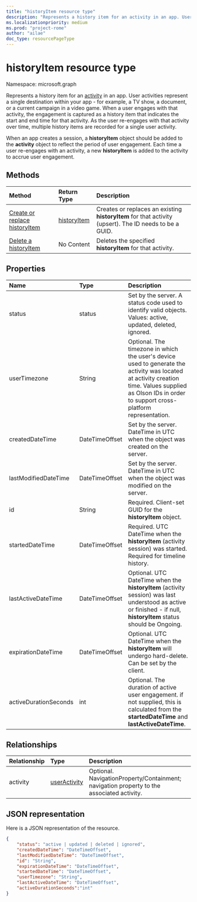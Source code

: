 ```yaml
---
title: "historyItem resource type"
description: "Represents a history item for an activity in an app. User activities represent a single destination within your app - for example, a TV show, a document, or a current campaign in a video game. When a user engages with that activity, the engagement is captured as a history item that indicates the start and end time for that activity. As the user re-engages with that activity over time, multiple history items are recorded for a single user activity."
ms.localizationpriority: medium
ms.prod: "project-rome"
author: "ailae"
doc_type: resourcePageType
---
```


# historyItem resource type

Namespace: microsoft.graph

Represents a history item for an [activity](projectrome-activity.md) in an app. User activities represent a single destination within your app - for example, a TV show, a document, or a current campaign in a video game. When a user engages with that activity, the engagement is captured as a history item that indicates the start and end time for that activity. As the user re-engages with that activity over time, multiple history items are recorded for a single user activity.

When an app creates a session, a **historyItem** object should be added to the **activity** object to reflect the period of user engagement. Each time a user re-engages with an activity, a new **historyItem** is added to the activity to accrue user engagement.

## Methods

|Method | Return Type | Description|
|:------|:------------|:-----------|
|[Create or replace historyItem](../api/projectrome-put-historyitem.md) | [historyItem](projectrome-historyitem.md) | Creates or replaces an existing **historyItem** for that activity (upsert). The ID needs to be a GUID.|
|[Delete a historyItem](../api/projectrome-delete-historyitem.md) | No Content | Deletes the specified **historyItem** for that activity.|

## Properties

|Name | Type | Description|
|:----|:-----|:-----------|
|status | status | Set by the server. A status code used to identify valid objects. Values: active, updated, deleted, ignored.|
|userTimezone | String | Optional. The timezone in which the user's device used to generate the activity was located at activity creation time. Values supplied as Olson IDs in order to support cross-platform representation.|
|createdDateTime | DateTimeOffset | Set by the server. DateTime in UTC when the object was created on the server.|
|lastModifiedDateTime | DateTimeOffset | Set by the server. DateTime in UTC when the object was modified on the server.|
|id | String | Required. Client-set GUID for the **historyItem** object.|
|startedDateTime | DateTimeOffset | Required. UTC DateTime when the **historyItem** (activity session) was started. Required for timeline history.|
|lastActiveDateTime | DateTimeOffset | Optional. UTC DateTime when the **historyItem** (activity session) was last understood as active or finished - if null, **historyItem** status should be Ongoing.|
|expirationDateTime | DateTimeOffset | Optional. UTC DateTime when the **historyItem** will undergo hard-delete. Can be set by the client.|
|activeDurationSeconds | int | Optional. The duration of active user engagement. if not supplied, this is calculated from the **startedDateTime** and **lastActiveDateTime**.|

## Relationships

|Relationship | Type | Description|
|:------------|:-----|:-----------|
|activity| [userActivity](../resources/projectrome-activity.md) | Optional. NavigationProperty/Containment; navigation property to the associated activity.|

## JSON representation

Here is a JSON representation of the resource.

<!-- {
  "blockType": "resource",
  "optionalProperties": [
    "userTimezone",
    "lastActiveDateTime",
    "activeDurationSeconds"
  ],
  "baseType": "microsoft.graph.entity",
  "@odata.type": "microsoft.graph.activityHistoryItem",
  "@odata.annotations": [
    {
      "capabilities": {
        "skippable": false,
        "countable": false,
        "selectable": false
      }
    }
  ]
}-->

```json
{
    "status": "active | updated | deleted | ignored",
    "createdDateTime": "DateTimeOffset",
    "lastModifiedDateTime": "DateTimeOffset",
    "id": "String",
    "expirationDateTime": "DateTimeOffset",
    "startedDateTime": "DateTimeOffset",
    "userTimezone": "String",
    "lastActiveDateTime": "DateTimeOffset",
    "activeDurationSeconds":"int"
}
```

<!-- uuid: 8fcb5dbc-d5aa-4681-8e31-b001d5168d79
2017-06-07 14:57:30 UTC -->
<!-- {
  "type": "#page.annotation",
  "description": "historyitem resource",
  "keywords": "",
  "section": "documentation",
  "tocPath": ""
}-->

